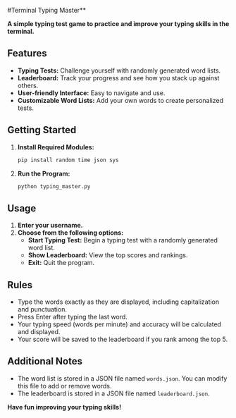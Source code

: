 #Terminal Typing Master**

**A simple typing test game to practice and improve your typing skills in the terminal.**

## Features

- **Typing Tests:** Challenge yourself with randomly generated word lists.
- **Leaderboard:** Track your progress and see how you stack up against others.
- **User-friendly Interface:** Easy to navigate and use.
- **Customizable Word Lists:** Add your own words to create personalized tests.

## Getting Started

1. **Install Required Modules:**
   ```bash
   pip install random time json sys
   ```
2. **Run the Program:**
   ```bash
   python typing_master.py
   ```

## Usage

1. **Enter your username.**
2. **Choose from the following options:**
   - **Start Typing Test:** Begin a typing test with a randomly generated word list.
   - **Show Leaderboard:** View the top scores and rankings.
   - **Exit:** Quit the program.

## Rules

- Type the words exactly as they are displayed, including capitalization and punctuation.
- Press Enter after typing the last word.
- Your typing speed (words per minute) and accuracy will be calculated and displayed.
- Your score will be saved to the leaderboard if you rank among the top 5.

## Additional Notes

- The word list is stored in a JSON file named `words.json`. You can modify this file to add or remove words.
- The leaderboard is stored in a JSON file named `leaderboard.json`.

**Have fun improving your typing skills!**
